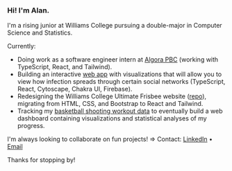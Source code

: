 ### Hi! I'm Alan.

I'm a rising junior at Williams College pursuing a double-major in Computer Science and Statistics.

Currently:
- Doing work as a software engineer intern at [Algora PBC](https://algora.io/#/) (working with TypeScript, React, and Tailwind).
- Building an interactive [web app](https://alansun25.github.io/infection-networks/) with visualizations that will allow you to view how infection spreads through certain social networks (TypeScript, React, Cytoscape, Chakra UI, Firebase).
- Redesigning the Williams College Ultimate Frisbee website ([repo](https://github.com/WilliamsUltimate/williamsultimate)), migrating from HTML, CSS, and Bootstrap to React and Tailwind.
- Tracking my [basketball shooting workout data](https://quark-shroud-4aa.notion.site/2e697c5fe4de4195a42b6da1998b0c04?v=967fefbc76df4f27a44c97ed13c38a1d) to eventually build a web dashboard containing visualizations and statistical analyses of my progress.

I'm always looking to collaborate on fun projects! => Contact: [LinkedIn](https://www.linkedin.com/in/alansun25/) • [Email](mailto:mralansun@gmail.com)

Thanks for stopping by!
